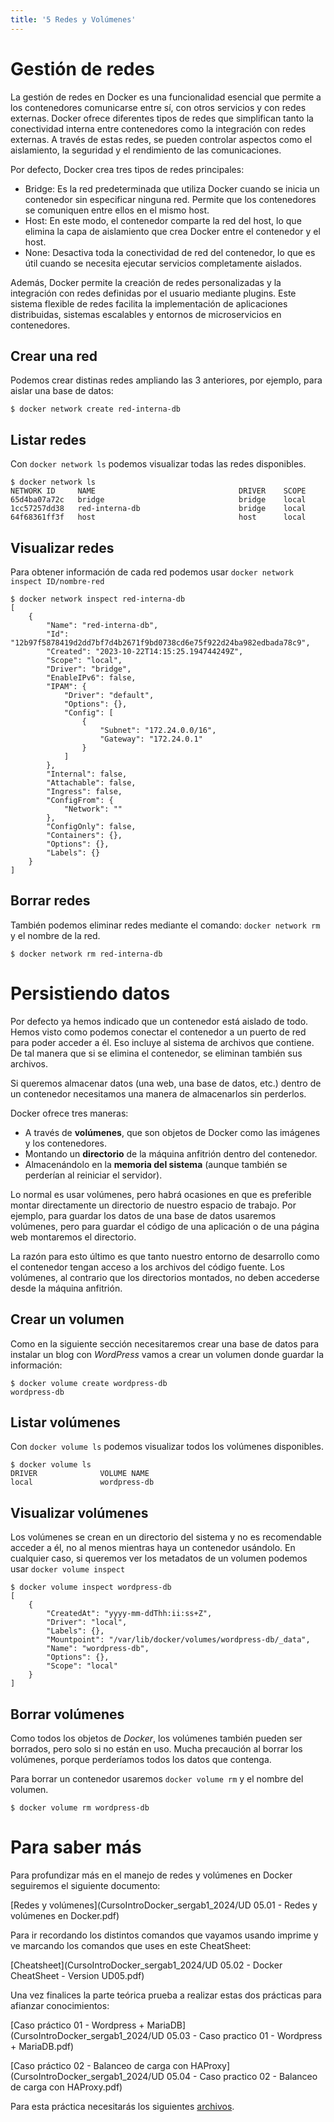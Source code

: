 ```yaml
---
title: '5 Redes y Volúmenes'
---
```


# Gestión de redes

La gestión de redes en Docker es una funcionalidad esencial que permite a los contenedores comunicarse entre sí, con otros servicios y con redes externas. Docker ofrece diferentes tipos de redes que simplifican tanto la conectividad interna entre contenedores como la integración con redes externas. A través de estas redes, se pueden controlar aspectos como el aislamiento, la seguridad y el rendimiento de las comunicaciones.

Por defecto, Docker crea tres tipos de redes principales:

* Bridge: Es la red predeterminada que utiliza Docker cuando se inicia un contenedor sin especificar ninguna red. Permite que los contenedores se comuniquen entre ellos en el mismo host.
* Host: En este modo, el contenedor comparte la red del host, lo que elimina la capa de aislamiento que crea Docker entre el contenedor y el host.
* None: Desactiva toda la conectividad de red del contenedor, lo que es útil cuando se necesita ejecutar servicios completamente aislados.
  
Además, Docker permite la creación de redes personalizadas y la integración con redes definidas por el usuario mediante plugins. Este sistema flexible de redes facilita la implementación de aplicaciones distribuidas, sistemas escalables y entornos de microservicios en contenedores.

## Crear una red

Podemos crear distinas redes ampliando las 3 anteriores, por ejemplo, para aislar una base de datos:

```console
$ docker network create red-interna-db
```

## Listar redes

Con `docker network ls` podemos visualizar todas las redes disponibles.

```console
$ docker network ls
NETWORK ID     NAME                                DRIVER    SCOPE
65d4ba07a72c   bridge                              bridge    local
1cc57257dd38   red-interna-db                      bridge    local
64f68361ff3f   host                                host      local
```

## Visualizar redes

Para obtener información de cada red podemos usar `docker network inspect ID/nombre-red`

```console
$ docker network inspect red-interna-db
[
    {
        "Name": "red-interna-db",
        "Id": "12b97f5878419d2dd7bf7d4b2671f9bd0738cd6e75f922d24ba982edbada78c9",
        "Created": "2023-10-22T14:15:25.194744249Z",
        "Scope": "local",
        "Driver": "bridge",
        "EnableIPv6": false,
        "IPAM": {
            "Driver": "default",
            "Options": {},
            "Config": [
                {
                    "Subnet": "172.24.0.0/16",
                    "Gateway": "172.24.0.1"
                }
            ]
        },
        "Internal": false,
        "Attachable": false,
        "Ingress": false,
        "ConfigFrom": {
            "Network": ""
        },
        "ConfigOnly": false,
        "Containers": {},
        "Options": {},
        "Labels": {}
    }
]

```


## Borrar redes

También podemos eliminar redes mediante el comando: `docker network rm` y el nombre de la red.

```console
$ docker network rm red-interna-db
```


# Persistiendo datos

Por defecto ya hemos indicado que un contenedor está aislado de todo. Hemos visto como podemos conectar el contenedor a un puerto de red para poder acceder a él. Eso incluye al sistema de archivos que contiene. De tal manera que si se elimina el contenedor, se eliminan también sus archivos.

Si queremos almacenar datos (una web, una base de datos, etc.) dentro de un contenedor necesitamos una manera de almacenarlos sin perderlos.

Docker ofrece tres maneras:

* A través de **volúmenes**, que son objetos de Docker como las imágenes y los contenedores.
* Montando un **directorio** de la máquina anfitrión dentro del contenedor.
* Almacenándolo en la **memoria del sistema** (aunque también se perderían al reiniciar el servidor).

Lo normal es usar volúmenes, pero habrá ocasiones en que es preferible montar directamente un directorio de nuestro espacio de trabajo. Por ejemplo, para guardar los datos de una base de datos usaremos volúmenes, pero para guardar el código de una aplicación o de una página web montaremos el directorio.

La razón para esto último es que tanto nuestro entorno de desarrollo como el contenedor tengan acceso a los archivos del código fuente. Los volúmenes, al contrario que los directorios montados, no deben accederse desde la máquina anfitrión.

## Crear un volumen

Como en la siguiente sección necesitaremos crear una base de datos para instalar un blog con _WordPress_ vamos a crear un volumen donde guardar la información:

```console
$ docker volume create wordpress-db
wordpress-db
```

## Listar volúmenes

Con `docker volume ls` podemos visualizar todos los volúmenes disponibles.

```console
$ docker volume ls
DRIVER              VOLUME NAME
local               wordpress-db
```
## Visualizar volúmenes

Los volúmenes se crean en un directorio del sistema y no es recomendable acceder a él, no al menos mientras haya un contenedor usándolo. En cualquier caso, si queremos ver los metadatos de un volumen podemos usar `docker volume inspect`

```console
$ docker volume inspect wordpress-db 
[
    {
        "CreatedAt": "yyyy-mm-ddThh:ii:ss+Z",
        "Driver": "local",
        "Labels": {},
        "Mountpoint": "/var/lib/docker/volumes/wordpress-db/_data",
        "Name": "wordpress-db",
        "Options": {},
        "Scope": "local"
    }
]
```
## Borrar volúmenes

Como todos los objetos de _Docker_, los volúmenes también pueden ser borrados, pero solo si no están en uso. Mucha precaución al borrar los volúmenes, porque perderíamos todos los datos que contenga.

Para borrar un contenedor usaremos `docker volume rm` y el nombre del volumen.

```console
$ docker volume rm wordpress-db
```

# Para saber más

Para profundizar más en el manejo de redes y volúmenes en Docker seguiremos el siguiente documento:

[Redes y volúmenes](CursoIntroDocker_sergab1_2024/UD 05.01 - Redes y volúmenes en Docker.pdf)

Para ir recordando los distintos comandos que vayamos usando imprime y ve marcando los comandos que uses en este CheatSheet:

[Cheatsheet](CursoIntroDocker_sergab1_2024/UD 05.02 - Docker CheatSheet - Version UD05.pdf)

Una vez finalices la parte teórica prueba a realizar estas dos prácticas para afianzar conocimientos:

[Caso práctico 01 - Wordpress + MariaDB](CursoIntroDocker_sergab1_2024/UD 05.03 - Caso practico 01 - Wordpress + MariaDB.pdf)

[Caso práctico 02 - Balanceo de carga con HAProxy](CursoIntroDocker_sergab1_2024/UD 05.04 - Caso practico 02 - Balanceo de carga con HAProxy.pdf)

Para esta práctica necesitarás los siguientes [archivos](CursoIntroDocker_sergab1_2024/UD05-CasoPractico02-HAProxy.zip).
